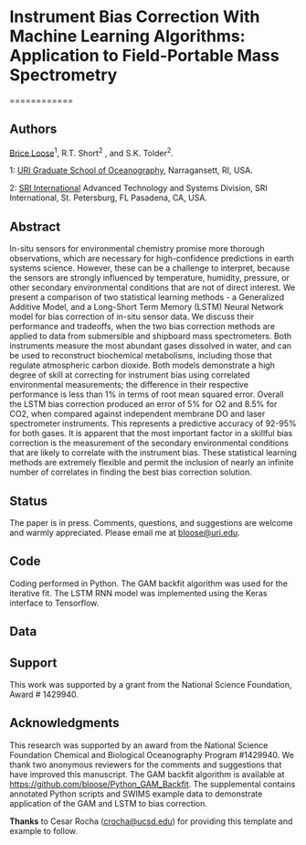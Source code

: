 # Instrument Bias Correction With Machine Learning Algorithms: Application to Field-Portable Mass Spectrometry
============

Authors
--------
[Brice Loose](https://bloose.github.io)<sup>1</sup>, R.T. Short<sup>2</sup>
, and S.K. Tolder<sup>2</sup>.

1: [URI Graduate School of Oceanography](https://web.uri.edu/gso/), Narragansett, RI, USA.

2: [SRI International](https://www.sri.com/) Advanced Technology and Systems Division, SRI International, St. Petersburg, FL
 Pasadena, CA, USA.


Abstract
--------
In-situ sensors for environmental chemistry promise more thorough observations, which are necessary for high-confidence predictions in earth systems science. However, these can be a challenge to interpret, because the sensors are strongly influenced by temperature, humidity, pressure, or other secondary environmental conditions that are not of direct interest. We present a comparison of two statistical learning methods - a Generalized Additive Model, and a Long-Short Term Memory (LSTM) Neural Network model for bias correction of in-situ sensor data. We discuss their performance and tradeoffs, when the two bias correction methods are applied to data from submersible and shipboard mass spectrometers. Both instruments measure the most abundant gases dissolved in water, and can be used to reconstruct biochemical metabolisms, including those that regulate atmospheric carbon dioxide. Both models demonstrate a high degree of skill at correcting for instrument bias using correlated environmental measurements; the difference in their respective performance is less than 1% in terms of root mean squared error. Overall the LSTM bias correction produced an error of 5% for O2 and 8.5% for CO2, when compared against independent membrane DO and laser spectrometer instruments. This represents a predictive accuracy of 92-95% for both gases. It is apparent that the most important factor in a skillful bias correction is the measurement of the secondary environmental conditions that are likely to correlate with the instrument bias. These statistical learning methods are extremely flexible and permit the inclusion of nearly an infinite number of correlates in finding the best bias correction solution.

Status
----------
The paper is in press. Comments, questions, and suggestions are welcome and warmly appreciated. Please email me at bloose@uri.edu.

Code
----
Coding performed in Python.  The GAM backfit algorithm was used for the iterative fit.  The LSTM RNN model was implemented using the Keras interface to Tensorflow.

Data
------


Support
-------
This work was supported by a grant from the National Science Foundation, Award # 1429940.

Acknowledgments
----------------
This research was supported by an award from the National Science Foundation Chemical and Biological Oceanography Program #1429940. We thank two anonymous reviewers for the comments and suggestions that have improved this manuscript. The GAM backfit algorithm is available at https://github.com/bloose/Python_GAM_Backfit. The supplemental contains annotated Python scripts and SWIMS example data to demonstrate application of the GAM and LSTM to bias correction.

**Thanks** to Cesar Rocha (crocha@ucsd.edu) for providing this template and example to follow.
